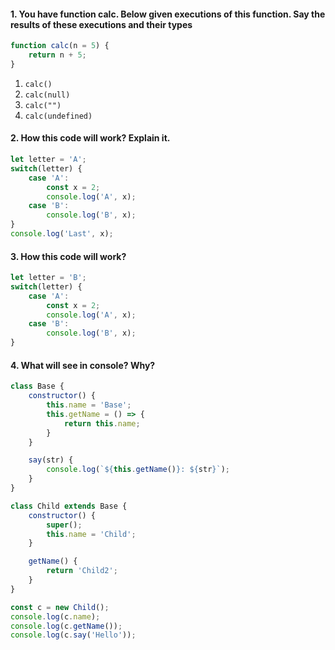 #### 1. You have function calc. Below given executions of this function. Say the results of these executions and their types 
```javascript
function calc(n = 5) {
	return n + 5;
}
```
1. `calc()`
2. `calc(null)`
3. `calc("")`
4. `calc(undefined)`

#### 2. How this code will work? Explain it.
```javascript
let letter = 'A';
switch(letter) {
	case 'A':
		const x = 2;
		console.log('A', x);
	case 'B':
		console.log('B', x);
}
console.log('Last', x);
```
#### 3. How this code will work?
```javascript
let letter = 'B';
switch(letter) {
	case 'A':
		const x = 2;
		console.log('A', x);
	case 'B':
		console.log('B', x);
}
```
#### 4. What will see in console? Why?
```js
class Base {
	constructor() {
		this.name = 'Base';
		this.getName = () => {
			return this.name;
		}
	}

	say(str) {
		console.log(`${this.getName()}: ${str}`);
	}
}

class Child extends Base {
	constructor() {
		super();
		this.name = 'Child';
	}

 	getName() {
		return 'Child2';
	}
}

const c = new Child();
console.log(c.name);
console.log(c.getName());
console.log(c.say('Hello'));
```
